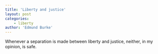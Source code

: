 ```yaml
---
title: 'Liberty and justice'
layout: post
categories:
    - liberty
author: 'Edmund Burke'
---
```


Whenever a separation is made between liberty and justice, neither, in my opinion, is safe.